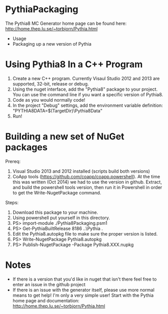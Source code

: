 PythiaPackaging
===============

The Pythia8 MC Generator home page can be found here: http://home.thep.lu.se/~torbjorn/Pythia.html

- Usage
- Packaging up a new version of Pythia

Using Pythia8 In a C++ Program
==============================

1. Create a new C++ program. Currently Visaul Studio 2012 and 2013 are supported, 32-bit, release or debug.
2. Using the nuget interface, add the "Pythia8" package to your project. You can use the command line if you want a specific version of Pythia8.
3. Code as you would normally code!
4. In the project "Debug" settings, add the environment variable definition: "PYTHIA8DATA=$(TargetDir)\Pythia8Data"
5. Run!

Building a new set of NuGet packages
====================================

Prereq:

1. Visual Studio 2013 and 2012 installed (scripts build both versions)
2. CoApp tools (https://github.com/coapp/coapp.powershell). At the time this was written (Oct 2014) we had to use the version in github. Extract, and build the powershell tools version, then run it in Powershell in order to get the Write-NugetPackage command.

Steps:

1. Download this package to your machine.
2. Using powershell put yourself in this directory.
3. PS> import-module ./Pythia8Packaging.psm1
4. PS> Get-PythiaBuiltRelease 8186 ..\Pythia .
5. Edit the Pythia8.autopkg file to make sure the proper version is listed.
6. PS> Write-NugetPackage Pythia8.autopkg
7. PS> Publish-NugetPackage -Package Pythia8.XXX.nupkg <where XXX is the version>

Notes
=====

- If there is a version that you'd like in nuget that isn't there feel free to enter an issue in the github project
- If there is an issue with the generator itself, please use more normal means to get help! I'm only a very simple user! Start with the Pythia home page and documentation: http://home.thep.lu.se/~torbjorn/Pythia.html
